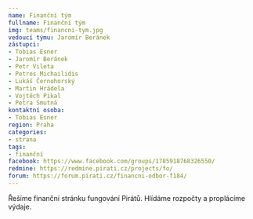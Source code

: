 ```yaml
---
name: Finanční tým
fullname: Finanční tým
img: teams/financni-tym.jpg
vedoucí týmu: Jaromír Beránek
zástupci:
- Tobias Esner
- Jaromír Beránek
- Petr Vileta
- Petros Michailidis
- Lukáš Černohorský
- Martin Hrádela
- Vojtěch Pikal
- Petra Smutná
kontaktní osoba: 
- Tobias Esner
region: Praha
categories: 
- strana
tags:
- finanční
facebook: https://www.facebook.com/groups/1785918768326550/
redmine: https://redmine.pirati.cz/projects/fo/
forum: https://forum.pirati.cz/financni-odbor-f184/
---
```


Řešíme finanční stránku fungování Pirátů. Hlídáme rozpočty a proplácíme výdaje. 


